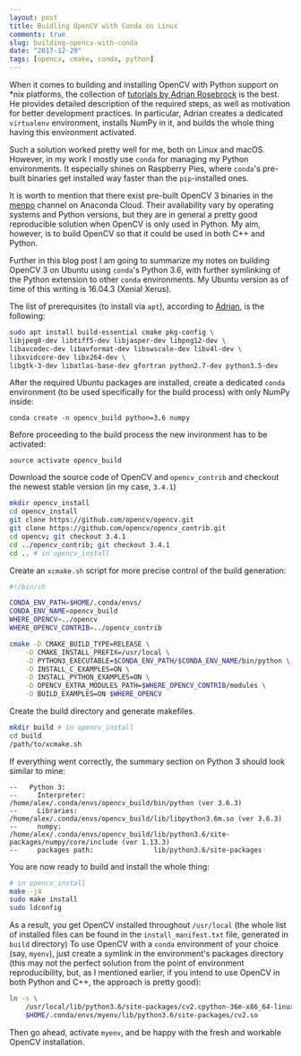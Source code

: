 ```yaml
---
layout: post
title: Buidling OpenCV with Conda on Linux
comments: true
slug: building-opencv-with-conda
date: "2017-12-29"
tags: [opencv, cmake, conda, python]
---
```


When it comes to building and installing OpenCV with Python support on \*nix platforms, the collection of [tutorials by Adrian Rosebrock](https://www.pyimagesearch.com/opencv-tutorials-resources-guides/) is the best. He provides detailed description of the required steps, as well as motivation for better development practices. In particular, Adrian creates a dedicated `virtualenv` environment, installs NumPy in it, and builds the whole thing having this environment activated.

Such a solution worked pretty well for me, both on Linux and macOS. However, in my work I mostly use `conda` for managing my Python environments. It especially shines on Raspberry Pies, where `conda`'s pre-built binaries get installed way faster than the `pip`-installed ones.

It is worth to mention that there exist pre-built OpenCV 3 binaries in the [menpo](https://anaconda.org/menpo/opencv3/files) channel on Anaconda Cloud. Their availability vary by operating systems and Python versions, but they are in general a pretty good reproducible solution when OpenCV is only used in Python. My aim, however, is to build OpenCV so that it could be used in both C++ and Python.   

Further in this blog post I am going to summarize my notes on building OpenCV 3 on Ubuntu using `conda`'s Python 3.6, with further symlinking of the Python extension to other `conda` environments. My Ubuntu version as of time of this writing is 16.04.3 (Xenial Xerus).

The list of prerequisites (to install via `apt`), according to [Adrian](https://www.pyimagesearch.com/2016/10/24/ubuntu-16-04-how-to-install-opencv/), is the following:

```bash
sudo apt install build-essential cmake pkg-config \
libjpeg8-dev libtiff5-dev libjasper-dev libpng12-dev \
libavcodec-dev libavformat-dev libswscale-dev libv4l-dev \
libxvidcore-dev libx264-dev \
libgtk-3-dev libatlas-base-dev gfortran python2.7-dev python3.5-dev
```

After the required Ubuntu packages are installed, create a dedicated `conda` environment (to be used specifically for the build process) with only NumPy inside:

```
conda create -n opencv_build python=3.6 numpy
```

Before proceeding to the build process the new invironment has to be activated:

```
source activate opencv_build
```

Download the source code of OpenCV and `opencv_contrib` and checkout the newest stable version (in my case, `3.4.1`)

```bash
mkdir opencv_install
cd opencv_install
git clone https://github.com/opencv/opencv.git
git clone https://github.com/opencv/opencv_contrib.git
cd opencv; git checkout 3.4.1
cd ../opencv_contrib; git checkout 3.4.1
cd .. # in opencv_install
```

Create an `xcmake.sh` script for more precise control of the build generation:


```bash
#!/bin/sh

CONDA_ENV_PATH=$HOME/.conda/envs/
CONDA_ENV_NAME=opencv_build
WHERE_OPENCV=../opencv
WHERE_OPENCV_CONTRIB=../opencv_contrib

cmake -D CMAKE_BUILD_TYPE=RELEASE \
	-D CMAKE_INSTALL_PREFIX=/usr/local \
	-D PYTHON3_EXECUTABLE=$CONDA_ENV_PATH/$CONDA_ENV_NAME/bin/python \
	-D INSTALL_C_EXAMPLES=ON \
	-D INSTALL_PYTHON_EXAMPLES=ON \
	-D OPENCV_EXTRA_MODULES_PATH=$WHERE_OPENCV_CONTRIB/modules \
	-D BUILD_EXAMPLES=ON $WHERE_OPENCV
```

Create the build directory and generate makefiles.

```bash
mkdir build # in opencv_install
cd build
/path/to/xcmake.sh
```

If everything went correctly, the summary section on Python 3 should look similar to mine:

```
--   Python 3:
--     Interpreter:                 /home/alex/.conda/envs/opencv_build/bin/python (ver 3.6.3)
--     Libraries:                   /home/alex/.conda/envs/opencv_build/lib/libpython3.6m.so (ver 3.6.3)
--     numpy:                       /home/alex/.conda/envs/opencv_build/lib/python3.6/site-packages/numpy/core/include (ver 1.13.3)
--     packages path:               lib/python3.6/site-packages
```

You are now ready to build and install the whole thing:

```bash
# in opencv_install
make -j4
sudo make install
sudo ldconfig
```

As a result, you get OpenCV installed throughout `/usr/local` (the whole list of installed files can be found in the `install_manifest.txt` file, generated in `build` directory) To use OpenCV with a `conda` environment of your choice (say, `myenv`), just create a symlink in the environment's packages directory (this may not the perfect solution from the point of environment reproducibility, but, as I mentioned earlier, if you intend to use OpenCV in both Python and C++, the approach is pretty good):

```bash
ln -s \
    /usr/local/lib/python3.6/site-packages/cv2.cpython-36m-x86_64-linux-gnu.so \
    $HOME/.conda/envs/myenv/lib/python3.6/site-packages/cv2.so
```

Then go ahead, activate `myenv`, and be happy with the fresh and workable OpenCV installation.
